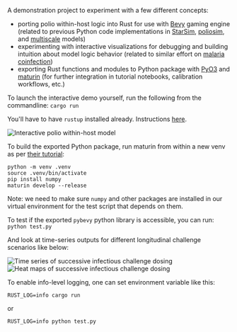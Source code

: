 A demonstration project to experiment with a few different concepts:
- porting polio within-host logic into Rust for use with [Bevy](https://bevy.org/) gaming engine (related to previous Python code implementations in [StarSim](https://github.com/edwenger/starsim-bokeh-demo/blob/main/polio.py), [poliosim](https://github.com/amath-idm/poliosim), and [multiscale](https://github.com/InstituteforDiseaseModeling/MultiscaleModeling/blob/main/PopSim/Assets/Infection.py) models)
- experimenting with interactive visualizations for debugging and building intuition about model logic behavior (related to similar effort on [malaria coinfection](https://github.com/edwenger/bevy_coinfection_demo/tree/main))
- exporting Rust functions and modules to Python package with [PyO3](https://pyo3.rs/) and [maturin](https://www.maturin.rs/tutorial.html) (for further integration in tutorial notebooks, calibration workflows, etc.)

To launch the interactive demo yourself, run the following from the commandline:
```cargo run```

You'll have to have `rustup` installed already.  Instructions [here](https://www.rust-lang.org/learn/get-started).

![Interactive polio within-host model](figs/polio_within_host_visualization_screenshot.png)

To build the exported Python package, run maturin from within a new venv as per [their tutorial](https://www.maturin.rs/tutorial.html#install-and-configure-maturin-in-a-virtual-environment):

```
python -m venv .venv
source .venv/bin/activate
pip install numpy
maturin develop --release
```

Note: we need to make sure `numpy` and other packages are installed in our virtual environment for the test script that depends on them.

To test if the exported `pybevy` python library is accessible, you can run:
```python test.py```

And look at time-series outputs for different longitudinal challenge scenarios like below:

![Time series of successive infectious challenge dosing](figs/pybevy-polio-challenge-timeseries.png)
![Heat maps of successive infectious challenge dosing](figs/pybevy-polio-challenge-heatmap.png)

To enable info-level logging, one can set environment variable like this:
```
RUST_LOG=info cargo run
```
or 
```
RUST_LOG=info python test.py
```

